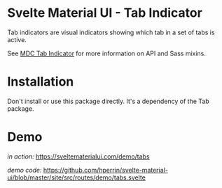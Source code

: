 # Svelte Material UI - Tab Indicator

Tab indicators are visual indicators showing which tab in a set of tabs is active.

See [MDC Tab Indicator](https://material.io/develop/web/components/tabs/indicator/) for more information on API and Sass mixins.

# Installation

Don't install or use this package directly. It's a dependency of the Tab package.

# Demo

*in action:* https://sveltematerialui.com/demo/tabs

*demo code:* https://github.com/hperrin/svelte-material-ui/blob/master/site/src/routes/demo/tabs.svelte
